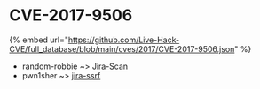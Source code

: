 # CVE-2017-9506
{% embed url="https://github.com/Live-Hack-CVE/full_database/blob/main/cves/2017/CVE-2017-9506.json" %}

* random-robbie ~> [Jira-Scan](https://www.alice-snow.ru/2017/database/cve-2017-9506/jira-scan-random-robbie)
* pwn1sher ~> [jira-ssrf](https://www.alice-snow.ru/2017/database/cve-2017-9506/jira-ssrf-pwn1sher)